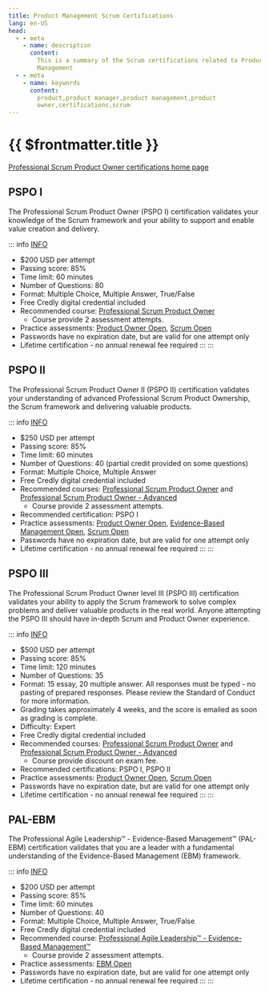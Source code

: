 ```yaml
---
title: Product Management Scrum Certifications
lang: en-US
head:
  - - meta
    - name: description
      content:
        This is a summary of the Scrum certifications related to Product
        Management
  - - meta
    - name: keywords
      content:
        product,product manager,product management,product
        owner,certifications,scrum
---
```


# {{ $frontmatter.title }}

[Professional Scrum Product Owner certifications home page](https://www.scrum.org/professional-scrum-product-owner-certifications)

## PSPO I

The Professional Scrum Product Owner (PSPO I) certification validates your
knowledge of the Scrum framework and your ability to support and enable value
creation and delivery.

::: info
[INFO](https://www.scrum.org/assessments/professional-scrum-product-owner-i-certification)

- $200 USD per attempt
- Passing score: 85%
- Time limit: 60 minutes
- Number of Questions: 80
- Format: Multiple Choice, Multiple Answer, True/False
- Free Credly digital credential included
- Recommended course:
  [Professional Scrum Product Owner](https://www.scrum.org/courses/professional-scrum-product-owner-training)
  - Course provide 2 assessment attempts.
- Practice assessments:
  [Product Owner Open](https://www.scrum.org/open-assessments/product-owner-open),
  [Scrum Open](https://www.scrum.org/open-assessments/scrum-open)
- Passwords have no expiration date, but are valid for one attempt only
- Lifetime certification - no annual renewal fee required :::
:::


## PSPO II

The Professional Scrum Product Owner II (PSPO II) certification validates your
understanding of advanced Professional Scrum Product Ownership, the Scrum
framework and delivering valuable products.

::: info
[INFO](https://www.scrum.org/assessments/professional-scrum-product-owner-ii-assessment)

- $250 USD per attempt
- Passing score: 85%
- Time limit: 60 minutes
- Number of Questions: 40 (partial credit provided on some questions)
- Format: Multiple Choice, Multiple Answer
- Free Credly digital credential included
- Recommended courses:
  [Professional Scrum Product Owner](https://www.scrum.org/courses/professional-scrum-product-owner-training)
  and
  [Professional Scrum Product Owner - Advanced](https://www.scrum.org/courses/professional-scrum-product-owner-advanced-mastering-product-owner-stances-training)
  - Course provide 2 assessment attempts.
- Recommended certification: PSPO I
- Practice assessments:
  [Product Owner Open](https://www.scrum.org/open-assessments/product-owner-open),
  [Evidence-Based Management Open](https://www.scrum.org/assessments/evidence-based-management-open),
  [Scrum Open](https://www.scrum.org/open-assessments/scrum-open)
- Passwords have no expiration date, but are valid for one attempt only
- Lifetime certification - no annual renewal fee required :::
:::


## PSPO III

The Professional Scrum Product Owner level III (PSPO III) certification
validates your ability to apply the Scrum framework to solve complex problems
and deliver valuable products in the real world. Anyone attempting the PSPO III
should have in-depth Scrum and Product Owner experience.

::: info
[INFO](https://www.scrum.org/assessments/professional-scrum-product-owner-iii-assessment)

- $500 USD per attempt
- Passing score: 85%
- Time limit: 120 minutes
- Number of Questions: 35
- Format: 15 essay, 20 multiple answer. All responses must be typed - no pasting
  of prepared responses. Please review the Standard of Conduct for more
  information.
- Grading takes approximately 4 weeks, and the score is emailed as soon as
  grading is complete.
- Difficulty: Expert
- Free Credly digital credential included
- Recommended courses:
  [Professional Scrum Product Owner](https://www.scrum.org/courses/professional-scrum-product-owner-training)
  and
  [Professional Scrum Product Owner - Advanced](https://www.scrum.org/courses/professional-scrum-product-owner-advanced-mastering-product-owner-stances-training)
  - Course provide discount on exam fee.
- Recommended certifications: PSPO I, PSPO II
- Practice assessments:
  [Product Owner Open](https://www.scrum.org/open-assessments/product-owner-open),
  [Scrum Open](https://www.scrum.org/open-assessments/scrum-open)
- Passwords have no expiration date, but are valid for one attempt only
- Lifetime certification - no annual renewal fee required :::
:::


## PAL-EBM

The Professional Agile Leadership™ - Evidence-Based Management™ (PAL-EBM)
certification validates that you are a leader with a fundamental understanding
of the Evidence-Based Management (EBM) framework.

::: info
[INFO](https://www.scrum.org/assessments/professional-agile-leadership-evidence-based-management-certification)

- $200 USD per attempt
- Passing score: 85%
- Time limit: 60 minutes
- Number of Questions: 40
- Format: Multiple Choice, Multiple Answer, True/False
- Free Credly digital credential included
- Recommended course:
  [Professional Agile Leadership™ - Evidence-Based Management™](https://www.scrum.org/courses/professional-agile-leadership-evidence-based-management-training)
  - Course provide 2 assessment attempts.
- Practice assessments: [EBM Open](https://www.scrum.org/node/30876)
- Passwords have no expiration date, but are valid for one attempt only
- Lifetime certification - no annual renewal fee required :::
:::
